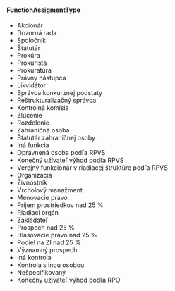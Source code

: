 #### FunctionAssigmentType
- Akcionár
- Dozorná rada
- Spoločník
- Štatutár
- Prokúra
- Prokurista
- Prokuratúra
- Právny nástupca
- Likvidátor
- Správca konkurznej podstaty
- Reštrukturalizačný správca
- Kontrolná komisia
- Zlúčenie
- Rozdelenie
- Zahraničná osoba
- Štatutár zahraničnej osoby
- Iná funkcia
- Oprávnená osoba podľa RPVS
- Konečný užívateľ výhod podľa RPVS
- Verejný funkcionár v riadiacej štruktúre podľa RPVS
- Organizácia
- Živnostník
- Vrcholový manažment
- Menovacie právo
- Príjem prostriedkov nad 25 %
- Riadiaci orgán
- Zakladateľ
- Prospech nad 25 %
- Hlasovacie právo nad 25 %
- Podiel na ZI nad 25 %
- Významný prospech
- Iná kontrola
- Kontrola s inou osobou
- Nešpecifikovaný
- Konečný užívateľ výhod podľa RPO